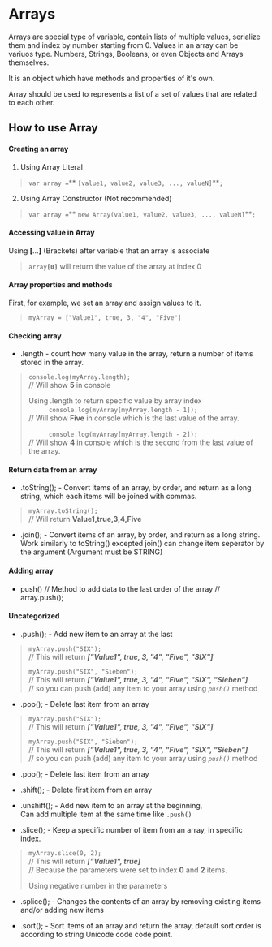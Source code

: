 # Arrays
Arrays are special type of variable, contain lists of multiple values, serialize them and index by number starting from 0.
Values in an array can be variuos type. Numbers, Strings, Booleans, or even Objects and Arrays themselves.

It is an object which have methods and properties of it's own.

Array should be used to represents a list of a set of values that are related to each other.

## How to use Array

#### Creating an array
1. Using Array Literal
> `var array =`** `[value1, value2, value3, ..., valueN]`**`;`

2. Using Array Constructor (Not recommended)
> `var array =`** `new Array(value1, value2, value3, ..., valueN]`**`;`

#### Accessing value in Array
Using **[**...**]** (Brackets) after variable that an array is associate
> `array`**`[0]`** will return the value of the array at index 0

#### Array properties and methods
First, for example, we set an array and assign values to it.
> `myArray = ["Value1", true, 3, "4", "Five"]`

#### Checking array
- .length - count how many value in the array, return a number of items stored in the array.
> `console.log(myArray.length);`  
> // Will show **5** in console  
>
> Using .length to return specific value by array index  
> &nbsp; &nbsp; &nbsp; &nbsp; &nbsp; 
> `console.log(myArray[myArray.length - 1]);`  
> // Will show **Five** in console which is the last value of the array.
>
> &nbsp; &nbsp; &nbsp; &nbsp; &nbsp; 
> `console.log(myArray[myArray.length - 2]);`  
> // Will show **4** in console which is the second from the last value of the array.

#### Return data from an array
- .toString(); - Convert items of an array, by order, and return as a long string, which each items will be joined with commas.
> `myArray.toString();`  
> // Will return **Value1,true,3,4,Five**

- .join(); - Convert items of an array, by order, and return as a long string.  
Work similarly to toString() excepted join() can change item seperator by the argument (Argument must be STRING)

#### Adding array
- push() // Method to add data to the last order of the array
// array.push();


#### Uncategorized
- .push(); - Add new item to an array at the last
> `myArray.push("SIX");`  
> // This will return **_["Value1", true, 3, "4", "Five", "SIX"]_**
>
> `myArray.push("SIX", "Sieben");`  
> // This will return **_["Value1", true, 3, "4", "Five", "SIX", "Sieben"]_**  
> // so you can push (add) any item to your array using *`push()`* method

- .pop(); - Delete last item from an array
> `myArray.push("SIX");`  
> // This will return **_["Value1", true, 3, "4", "Five", "SIX"]_**
>
> `myArray.push("SIX", "Sieben");`  
> // This will return **_["Value1", true, 3, "4", "Five", "SIX", "Sieben"]_**  
> // so you can push (add) any item to your array using *`push()`* method

- .pop(); - Delete last item from an array

- .shift(); - Delete first item from an array

- .unshift(); - Add new item to an array at the beginning,   
Can add multiple item at the same time like `.push()`

- .slice(); - Keep a specific number of item from an array, in specific index.
> `myArray.slice(0, 2);`  
> // This will return **_["Value1", true]_**  
> // Because the parameters were set to index **0** and **2** items.
>
> Using negative number in the parameters
>

- .splice(); - Changes the contents of an array by removing existing items and/or adding new items

- .sort(); - Sort items of an array and return the array, default sort order is according to string Unicode code code point.
